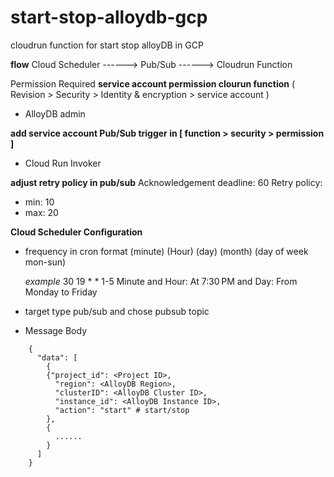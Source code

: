 # start-stop-alloydb-gcp
cloudrun function for start stop alloyDB in GCP

**flow**
Cloud Scheduler ------> Pub/Sub ------> Cloudrun Function

Permission Required
**service account permission clourun function** ( Revision > Security > Identity & encryption > service account )
- AlloyDB admin

**add service account Pub/Sub trigger in [ function > security > permission ]**
- Cloud Run Invoker

**adjust retry policy in pub/sub**
Acknowledgement deadline: 60
Retry policy:
- min: 10
- max: 20

**Cloud Scheduler Configuration**
- frequency in cron format
    (minute) (Hour) (day) (month) (day of week mon-sun)
    
    *example* 30 19 * * 1-5
    Minute and Hour:
    At 7:30 PM
    and Day:
    From Monday to Friday
- target type
  pub/sub and chose pubsub topic
- Message Body

```
    {
      "data": [
        {
        {"project_id": <Project ID>,
          "region": <AlloyDB Region>,
          "clusterID": <AlloyDB Cluster ID>,
          "instance_id": <AlloyDB Instance ID>,
          "action": "start" # start/stop
        },
        {
          ......
        }
      ]
    }
```
